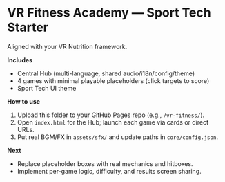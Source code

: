 # VR Fitness Academy — Sport Tech Starter
Aligned with your VR Nutrition framework.

**Includes**
- Central Hub (multi-language, shared audio/i18n/config/theme)
- 4 games with minimal playable placeholders (click targets to score)
- Sport Tech UI theme

**How to use**
1) Upload this folder to your GitHub Pages repo (e.g., `/vr-fitness/`).
2) Open `index.html` for the Hub; launch each game via cards or direct URLs.
3) Put real BGM/FX in `assets/sfx/` and update paths in `core/config.json`.

**Next**
- Replace placeholder boxes with real mechanics and hitboxes.
- Implement per-game logic, difficulty, and results screen sharing.
